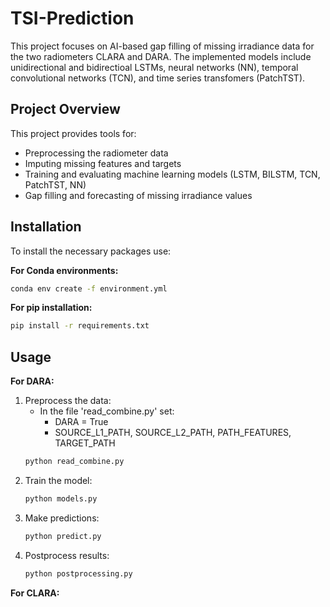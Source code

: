 # TSI-Prediction

This project focuses on AI-based gap filling of missing irradiance data for the two radiometers CLARA and DARA. The implemented models include unidirectional and bidirectioal LSTMs, neural networks (NN), temporal convolutional networks (TCN), and time series transfomers (PatchTST). 

## Project Overview

This project provides tools for:
- Preprocessing the radiometer data
- Imputing missing features and targets
- Training and evaluating machine learning models (LSTM, BILSTM, TCN, PatchTST, NN)
- Gap filling and forecasting of missing irradiance values

## Installation

To install the necessary packages use:

**For Conda environments:**
```sh
conda env create -f environment.yml
```

**For pip installation:**
```sh
pip install -r requirements.txt
```

## Usage

**For DARA:**

1. Preprocess the data:
    - In the file 'read_combine.py' set:
        - DARA = True
        - SOURCE_L1_PATH, SOURCE_L2_PATH, PATH_FEATURES, TARGET_PATH 
    ```sh
    python read_combine.py
    ```
2. Train the model:
    ```sh
    python models.py
    ```
3. Make predictions:
    ```sh
    python predict.py
    ```
4. Postprocess results:
    ```sh
    python postprocessing.py
    ```

**For CLARA:**